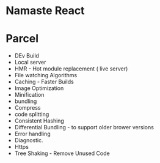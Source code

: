 # Namaste React


# Parcel 

- DEv Build
- Local server
- HMR - Hot module replacement  ( live server)
- File watching Algorithms
- Caching - Faster Builds 
- Image Optimization
- Minification
- bundling
- Compress
- code splitting
- Consistent Hashing
- Differential Bundling - to support older brower versions
- Error handling
- Diagnostic.
- Https 
- Tree Shaking - Remove Unused Code 
 